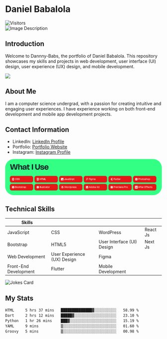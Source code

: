# Daniel Babalola 
![Visitors](https://api.visitorbadge.io/api/visitors?path=https%3A%2F%2Fgithub.com%2FDannny-Babs%2FDannny-Babs&label=Visitors&labelColor=%23d9e3f0&countColor=%23555555)
</br>
![Image Description](public/images/hero.png)

## Introduction

Welcome to Dannny-Babs, the portfolio of Daniel Babalola. This repository showcases my skills and projects in web development, user interface (UI) design, user experience (UX) design, and mobile development.


<div style="display: flex; flex-direction: row;">
<img class="img" src="https://github-readme-stats.vercel.app/api?username=Dannny-Babs&show_icons=true&theme=transparent&count_private=true" />
</div>

## About Me

I am a computer science  undergrad, with a passion for creating intuitive and engaging user experiences. I have experience working on both front-end development and mobile app development projects.

## Contact Information

- LinkedIn: [LinkedIn Profile](https://www.linkedin.com/in/daniel-babalola)
- Portfolio: [Portfolio Website](https://dammydev.netlify.app)
- Instagram: [Instagram Profile](https://www.instagram.com/dammythedesigner)

![Image Description](public/images/tools.png)

## Technical Skills
| Skills                      |                            |                             |                             |
|-----------------------------|----------------------------|-----------------------------|-----------------------------|
| JavaScript                  | CSS                        | WordPress                   |  React Js                   |
| Bootstrap                   | HTML5                      | User Interface (UI) Design  |  Next Js                    |
| Web Development             | User Experience (UX) Design| Figma                       |                             |
| Front-End Development       | Flutter                    | Mobile Development          |                             |



<div style="display: flex; flex-direction: row;">
   <img src="https://readme-jokes.vercel.app/api" alt="Jokes Card" width="50%" />
</div>

## My Stats

<!--START_SECTION:waka-->

```txt
HTML     5 hrs 37 mins   ██████████████▓░░░░░░░░░░   58.99 %
Dart     2 hrs 12 mins   █████▓░░░░░░░░░░░░░░░░░░░   23.10 %
Python   1 hr 26 mins    ███▓░░░░░░░░░░░░░░░░░░░░░   15.19 %
YAML     9 mins          ▒░░░░░░░░░░░░░░░░░░░░░░░░   01.60 %
Groovy   5 mins          ▒░░░░░░░░░░░░░░░░░░░░░░░░   00.98 %
```

<!--END_SECTION:waka-->


